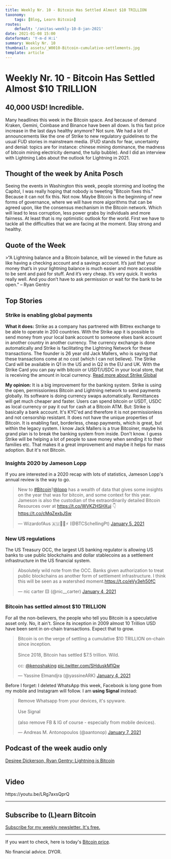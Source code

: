 ```yaml
---
title: Weekly Nr. 10 - Bitcoin Has Settled Almost $10 TRILLION
taxonomy:
    tags: [Blog, Learn Bitcoin]
routes:
    default: '/anitas-weekly-10-8-jan-2021'
date: 2021-01-08 15:00
dateformat: 'Y-m-d H:i'
summary: Weekly Nr. 10
thumbnail: assets/_W0010-Bitcoin-cumulative-settlements.jpg
template: article
---
```


# Weekly Nr. 10 - Bitcoin Has Settled Almost $10 TRILLION

<h2>40,000 USD! Incredible.</h2>
Many headlines this week in the Bitcoin space. And because of demand Kraken, Gemini, Coinbase and Binance have been all down. Is this fast price increase in the last days healthy anymore? Not sure. We had a lot of announcements like the one of Strike to new regulatory guidelines to the usual FUD stories in mainstream media. (FUD stands for fear, uncertainty and denial: topics are for instance: chinese mining dominance, the madness of bitcoin mining electricity demand, the tulip bubble). And I did an interview with Lightning Labs about the outlook for Lightning in 2021.

<h2>Thought of the week by Anita Posch</h2>
<div class="white-box">Seeing the events in Washington this week, people storming and looting the Capitol, I was really hoping that nobody is tweeting "Bitcoin fixes this." Because it can not fix this. Not now. Maybe Bitcoin is the beginning of new forms of governance, where we will have more algorithms that can be agreed upon, like the consensus mechanism in the Bitcoin network. Which will lead to less corruption, less power grabs by individuals and more fairness. At least that is my optimistic outlook for the world. First we have to tackle all the difficulties that we are facing at the moment. Stay strong and healthy.</div>

<h2>Quote of the Week</h2>
>“A Lightning balance and a Bitcoin balance, will be viewed in the future as like having a checking account and a savings account. It’s just that your money that’s in your lightning balance is much easier and more accessible to be sent and paid for stuff. And it’s very cheap. It’s very quick. It works really well. And you don’t have to ask permission or wait for the bank to be open.” – Ryan Gentry

<h2>Top Stories</h2>
<h3>Strike is enabling global payments</h3>
<strong>What it does:</strong> Strike as a company has partnered with Bittrex exchange to be able to operate in 200 countries. With the Strike app it is possible to send money from your local bank account to someone elses bank account in another country in another currency. The currency exchange is done automatically and Strike is facilitating the Lightning Network for these transactions. The founder is 26 year old Jack Mallers, who is saying that these transactions come at no cost (which I can not believe). The Strike Card will be available in Q1 in the US and in Q2 in the EU and UK. With the Strike Card you can pay with bitcoin or USDT/USDC in your local store, that is receiving the amount in local currency. <a href="https://jimmymow.medium.com/announcing-strike-global-2392b908f611" rel="noopener" target="_blank">Read more about Strike Global</a>

<strong>My opinion:</strong>
It is a big improvement for the banking system. Strike is using the open, permissionless Bitcoin and Lightning network to send payments globally. Its software is doing currency swaps automatically. Remittances will get much cheaper and faster. Users can spend bitcoin or USDT, USDC as local currency or pay it out for cash at a Bitcoin ATM. 
But: Strike is basically a bank account. It's KYC'ed and therefore it is not permissionless and not censorship resistant. It does not have the unique properties of Bitcoin. It is enabling fast, borderless, cheap payments, which is great, but within the legacy system. I know Jack Mallers is a true Bitcoiner, maybe his grand plan is to break the banking system from inside. Don't know. I guess Strike will be helping a lot of people to save money when sending it to their families etc. That makes it a great improvement and maybe it helps for mass adoption. But it's not Bitcoin.

<h3>Insights 2020 by Jameson Lopp</h3>
If you are interested in a 2020 recap with lots of statistics, Jameson Lopp's annual review is the way to go.
<div class="white-box"><blockquote class="twitter-tweet"><p lang="en" dir="ltr">New to <a href="https://twitter.com/hashtag/Bitcoin?src=hash&amp;ref_src=twsrc%5Etfw">#Bitcoin</a>?<a href="https://twitter.com/lopp?ref_src=twsrc%5Etfw">@lopp</a> has a wealth of data that gives some insights on the year that was for bitcoin, and some context for this year. Jameson is also the custodian of the extraordinarily detailed Bitcoin Resources over at <a href="https://t.co/WVKZHSHXuj">https://t.co/WVKZHSHXuj</a> 👇<a href="https://t.co/cMqZexbJSw">https://t.co/cMqZexbJSw</a></p>&mdash; WizardofAus 🇦🇺🔑🌊⚡ (@BTCSchellingPt) <a href="https://twitter.com/BTCSchellingPt/status/1346534430333132802?ref_src=twsrc%5Etfw">January 5, 2021</a></blockquote> <script async src="https://platform.twitter.com/widgets.js" charset="utf-8"></script> </div>

<h3>New US regulations</h3>
The US Treasury OCC, the largest US banking regulator is allowing US banks to use public blockchains and dollar stablecoins as a settlement infrastructure in the US financial system.
<div class="white-box"><blockquote class="twitter-tweet"><p lang="en" dir="ltr">Absolutely wild note from the OCC. Banks given authorization to treat public blockchains as another form of settlement infrastructure. I think this will be seen as a watershed moment.<a href="https://t.co/eVy3eh50fC">https://t.co/eVy3eh50fC</a></p>&mdash; nic carter 🟨 (@nic__carter) <a href="https://twitter.com/nic__carter/status/1346237543499640832?ref_src=twsrc%5Etfw">January 4, 2021</a></blockquote> <script async src="https://platform.twitter.com/widgets.js" charset="utf-8"></script> </div>

<h3>Bitcoin has settled almost $10 TRILLION</h3>
For all the non-believers, the people who tell you Bitcoin is a speculative asset only. No, it ain't. Since its inception in 2009 almost 10 Trillion USD have been sent in on-chain transactions. Expect that to grow.
<div class="white-box"><blockquote class="twitter-tweet"><p lang="en" dir="ltr">Bitcoin is on the verge of settling a cumulative $10 TRILLION on-chain since inception. <br><br>Since 2018, Bitcoin has settled $7.5 trillion. Wild.<br><br>cc: <a href="https://twitter.com/kenoshaking?ref_src=twsrc%5Etfw">@kenoshaking</a> <a href="https://t.co/SHduskM1Qw">pic.twitter.com/SHduskM1Qw</a></p>&mdash; Yassine Elmandjra (@yassineARK) <a href="https://twitter.com/yassineARK/status/1346139278636670976?ref_src=twsrc%5Etfw">January 4, 2021</a></blockquote> <script async src="https://platform.twitter.com/widgets.js" charset="utf-8"></script> </div>

Before I forget: I deleted WhatsApp this week, Facebook is long gone from my mobile and Instagram will follow. I am <strong>using Signal</strong> instead:
<blockquote class="twitter-tweet"><p lang="en" dir="ltr">Remove Whatsapp from your devices, it&#39;s spyware. <br><br>Use Signal<br><br>(also remove FB &amp; IG of course - especially from mobile devices).</p>&mdash; Andreas M. Antonopoulos (@aantonop) <a href="https://twitter.com/aantonop/status/1347329283832729600?ref_src=twsrc%5Etfw">January 7, 2021</a></blockquote> <script async src="https://platform.twitter.com/widgets.js" charset="utf-8"></script> 

<h2>Podcast of the week audio only</h2>
<a href="https://bitcoinundco.com/en/lightning-labs/" target="_blank" rel="noopener noreferrer">Desiree Dickerson, Ryan Gentry: Lightning is Bitcoin</a>
<br /><br />
<h2>Video</h2>
https://youtu.be/LRg7axsQprQ

---
## Subscribe to (L)earn Bitcoin

[Subscribe for my weekly newsletter. It's free.](https://anita.link/weekly)

---

If you want to check, here is today's [Bitcoin price](https://www.coingecko.com/en/coins/bitcoin).

No financial advice. DYOR.